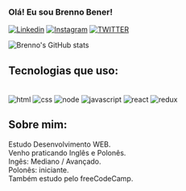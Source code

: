 ### Olá! Eu sou Brenno Bener!

[![Linkedin](https://img.shields.io/badge/LinkedIn-0077B5?style=for-the-badge&logo=linkedin&logoColor=white)](https://www.linkedin.com/in/brennobener/)
[![Instagram](https://img.shields.io/badge/Instagram-E4405F?style=for-the-badge&logo=instagram&logoColor=white)](https://www.instagram.com/brenno_bener/)
[![TWITTER](https://img.shields.io/badge/Twitter-1DA1F2?style=for-the-badge&logo=twitter&logoColor=white)](https://twitter.com/BrennoBBener)

![Brenno's GitHub stats](https://github-readme-stats.vercel.app/api?username=BrennoBener&show_icons=true&theme=merko)

## Tecnologias que uso:
<div style="display: inline_block"> <br/> 
  <img alt="html" src="https://img.shields.io/badge/HTML-239120?style=for-the-badge&logo=html5&logoColor=white" align="center" />
  <img alt="css" src="https://img.shields.io/badge/CSS-239120?&style=for-the-badge&logo=css3&logoColor=white" align="center" />
  <img alt="node" src="https://img.shields.io/badge/Node.js-43853D?style=for-the-badge&logo=node.js&logoColor=white" align="center" />
  <img alt="javascript" src="https://img.shields.io/badge/JavaScript-F7DF1E?style=for-the-badge&logo=javascript&logoColor=black" align="center" />
  <img alt="react" src="https://img.shields.io/badge/React-20232A?style=for-the-badge&logo=react&logoColor=61DAFB" align="center" />
  <img alt="redux" src="https://img.shields.io/badge/Redux-593D88?style=for-the-badge&logo=redux&logoColor=white" align="center" />
</div>



## Sobre mim:
Estudo Desenvolvimento WEB. <br>
Venho praticando Inglês e Polonês. <br>
Ingês: Mediano / Avançado. <br>
Polonês: iniciante. <br>
Também estudo pelo freeCodeCamp.
